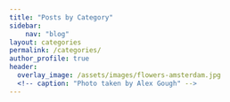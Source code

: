 ```yaml
---
title: "Posts by Category"
sidebar:
    nav: "blog"
layout: categories
permalink: /categories/
author_profile: true
header:
  overlay_image: /assets/images/flowers-amsterdam.jpg
  <!-- caption: "Photo taken by Alex Gough" -->
---
```

